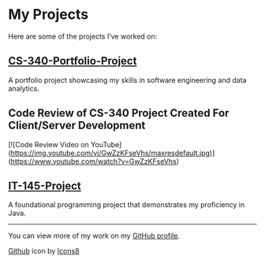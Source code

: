 # My Projects

Here are some of the projects I’ve worked on:

## [CS-340-Portfolio-Project](https://github.com/MadelineJMeyers/CS-340-Portfolio-Project)
A portfolio project showcasing my skills in software engineering and data analytics.

## Code Review of CS-340 Project Created For Client/Server Development
[![Code Review Video on YouTube]
(https://img.youtube.com/vi/GwZzKFseVhs/maxresdefault.jpg)]
(https://www.youtube.com/watch?v=GwZzKFseVhs)

## [IT-145-Project](https://github.com/MadelineJMeyers/IT-145-Project)
A foundational programming project that demonstrates my proficiency in Java.

---

You can view more of my work on my [GitHub profile](https://github.com/MadelineJMeyers).

[Github](https://github.com) icon by [Icons8](https://icons8.com")
